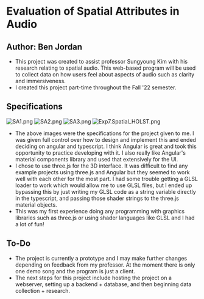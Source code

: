 # Evaluation of Spatial Attributes in Audio 
## Author: Ben Jordan

- This project was created to assist professor Sungyoung Kim with his research relating to spatial audio. 
This web-based program will be used to collect data on how users feel about aspects of audio such as clarity and 
immersiveness.
- I created this project part-time throughout the Fall '22 semester.

## Specifications
![SA1.png](..%2FSA1.png)
![SA2.png](..%2FSA2.png)
![SA3.png](..%2FSA3.png)
![Exp7.Spatial_HOLST.png](..%2FExp7.Spatial_HOLST.png)
- The above images were the specifications for the project given to me. I was given full control over how to 
design and implement this and ended deciding on angular and typescript. I think
Angular is great and took this opportunity to practice developing with it. I also really like Angular's material components
library and used that extensively for the UI.
- I chose to use three.js for the 3D interface. It was difficult to find any example projects using three.js and 
Angular but they seemed to work well with each other for the most part. I had some trouble getting a GLSL loader to work
which would allow me to use GLSL files, but I ended up bypassing this by just writing my GLSL code as a string variable directly 
in the typescript, and passing those shader strings to the three.js material objects.
- This was my first experience doing any programming with graphics libraries
such as three.js or using shader languages like GLSL and I had a lot of fun!


## To-Do
- The project is currently a prototype and I may make further changes depending on feedback from my professor. At the 
moment there is only one demo song and the program is just a client.
- The next steps for this project include hosting the project on a webserver, setting up a backend + database, and then
beginning data collection + research.
